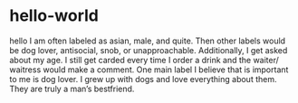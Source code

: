 # hello-world
hello
 I am often labeled as asian, male, and quite. Then other labels would be dog lover, antisocial, snob, or unapproachable. Additionally, I get asked about my age. I still get carded every time I order a drink and the waiter/ waitress would make a comment. One main label I believe that is important to me is dog lover. I grew up with dogs and love everything about them. They are truly a man’s bestfriend.
